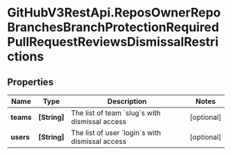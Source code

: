 # GitHubV3RestApi.ReposOwnerRepoBranchesBranchProtectionRequiredPullRequestReviewsDismissalRestrictions

## Properties

Name | Type | Description | Notes
------------ | ------------- | ------------- | -------------
**teams** | **[String]** | The list of team &#x60;slug&#x60;s with dismissal access | [optional] 
**users** | **[String]** | The list of user &#x60;login&#x60;s with dismissal access | [optional] 


